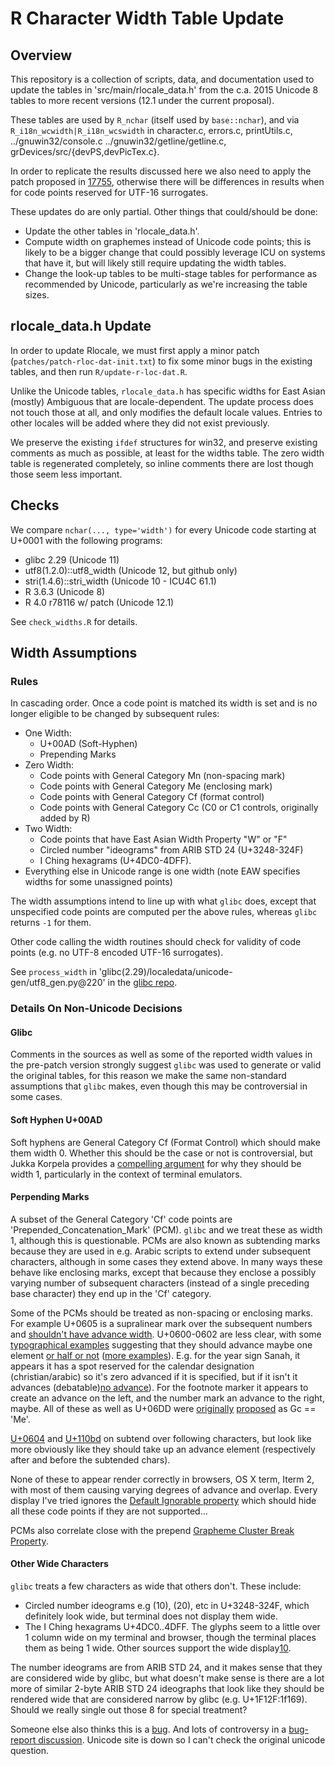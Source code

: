 # R Character Width Table Update

## Overview

This repository is a collection of scripts, data, and documentation used to
update the tables in 'src/main/rlocale_data.h' from the c.a. 2015 Unicode 8
tables to more recent versions (12.1 under the current proposal).

These tables are used by `R_nchar` (itself used by `base::nchar`), and via
`R_i18n_wcwidth|R_i18n_wcswidth` in character.c, errors.c, printUtils.c,
../gnuwin32/console.c ../gnuwin32/getline/getline.c,
grDevices/src/{devPS,devPicTex.c}.

In order to replicate the results discussed here we also need to apply the patch
proposed in [17755][15], otherwise there will be differences in results when
for code points reserved for UTF-16 surrogates.

These updates do are only partial.  Other things that could/should be done:

* Update the other tables in 'rlocale_data.h'.
* Compute width on graphemes instead of Unicode code points; this is likely to
  be a bigger change that could possibly leverage ICU on systems that have it,
  but will likely still require updating the width tables.
* Change the look-up tables to be multi-stage tables for performance as
  recommended by Unicode, particularly as we're increasing the table sizes.

## rlocale_data.h Update

In order to update Rlocale, we must first apply a minor patch
(`patches/patch-rloc-dat-init.txt`) to fix some minor bugs in the existing
tables, and then run `R/update-r-loc-dat.R`.

Unlike the Unicode tables, `rlocale_data.h` has specific widths for East Asian
(mostly) Ambiguous that are locale-dependent.  The update process does not touch
those at all, and only modifies the default locale values.  Entries to other
locales will be added where they did not exist previously.

We preserve the existing `ifdef` structures for win32, and preserve existing
comments as much as possible, at least for the widths table.  The zero width
table is regenerated completely, so inline comments there are lost though those
seem less important.

## Checks

We compare `nchar(..., type='width')` for every Unicode code starting at U+0001
with the following programs:

* glibc 2.29                (Unicode 11)
* utf8(1.2.0)::utf8_width   (Unicode 12, but github only)
* stri(1.4.6)::stri_width   (Unicode 10 - ICU4C 61.1)
* R 3.6.3                   (Unicode 8)
* R 4.0 r78116 w/ patch     (Unicode 12.1)

See `check_widths.R` for details.

## Width Assumptions

### Rules

In cascading order. Once a code point is matched its width is set and is no
longer eligible to be changed by subsequent rules:

* One Width:
    * U+00AD (Soft-Hyphen)
    * Prepending Marks
* Zero Width:
    * Code points with General Category Mn (non-spacing mark)
    * Code points with General Category Me (enclosing mark)
    * Code points with General Category Cf (format control)
    * Code points with General Category Cc (C0 or C1 controls, originally added
      by R)
* Two Width:
    * Code points that have East Asian Width Property "W" or "F"
    * Circled number "ideograms" from ARIB STD 24 (U+3248-324F)
    * I Ching hexagrams (U+4DC0-4DFF).
* Everything else in Unicode range is one width (note EAW specifies widths for
  some unassigned points)

The width assumptions intend to line up with what `glibc` does, except that
unspecified code points are computed per the above rules, whereas `glibc`
returns `-1` for them.

Other code calling the width routines should check for validity of code points
(e.g. no UTF-8 encoded UTF-16 surrogates).

See `process_width` in 'glibc(2.29)/localedata/unicode-gen/utf8_gen.py@220' in
the [glibc repo][14].

### Details On Non-Unicode Decisions

#### Glibc

Comments in the sources as well as some of the reported width values in the
pre-patch version strongly suggest `glibc` was used to generate or valid the
original tables, for this reason we make the same non-standard assumptions that
`glibc` makes, even though this may be controversial in some cases.

#### Soft Hyphen U+00AD

Soft hyphens are General Category Cf (Format Control) which should make them
width 0.  Whether this should be the case or not is controversial, but Jukka
Korpela provides a [compelling argument][11] for why they should be width 1,
particularly in the context of terminal emulators.

#### Perpending Marks

A subset of the General Category 'Cf' code points are
'Prepended_Concatenation_Mark' (PCM).  `glibc` and we treat these as width 1,
although this is questionable.  PCMs are also known as subtending marks because
they are used in e.g. Arabic scripts to extend under subsequent characters,
although in some cases they extend above.  In many ways these behave like
enclosing marks, except that because they enclose a possibly varying number of
subsequent characters (instead of a single preceding base character) they end up
in the 'Cf' category.

Some of the PCMs should be treated as non-spacing or enclosing marks.  For
example U+0605 is a supralinear mark over the subsequent numbers and [shouldn't
have advance width][2].  U+0600-0602 are less clear, with some [typographical
examples][3] suggesting that they should advance maybe one element
[or half or not][5] ([more examples][9]).  E.g. for the year sign Sanah, it
appears it has a spot reserved for the calendar designation (christian/arabic)
so it's zero advanced if it is specified, but if it isn't it advances
(debatable)[no advance][5]).  For the footnote marker it appears to
create an advance on the left, and the number mark an advance to the right,
maybe.  All of these as well as U+06DD were [originally][5] [proposed][8] as Gc
== 'Me'.

[U+0604][3] and [U+110bd][7] on subtend over following characters, but look like
more obviously like they should take up an advance element (respectively after
and before the subtended chars).

None of these to appear render correctly in browsers, OS X term, Iterm 2, with
most of them causing varying degrees of advance and overlap.  Every display I've
tried ignores the [Default Ignorable property][1] which should hide all these
code points if they are not supported...

PCMs also correlate close with the prepend [Grapheme Cluster Break Property][6].

#### Other Wide Characters

`glibc` treats a few characters as wide that others don't.  These include:

* Circled number ideograms e.g (10), (20), etc in U+3248-324F, which
  definitely look wide, but terminal does not display them wide.
* The I Ching hexagrams U+4DC0..4DFF. The glyphs seem to a little over 1 column
  wide on my terminal and browser, though the terminal places them as being 1
  wide.  Other sources support the wide display[10].

The number ideograms are from ARIB STD 24, and it makes sense that they are
considered wide by glibc, but what doesn't make sense is there are a lot more
of similar 2-byte ARIB STD 24 ideographs that look like they should be
rendered wide that are considered narrow by glibc (e.g. U+1F12F:1f169).
Should we really single out those 8 for special treatment?

Someone else also thinks this is a [bug][12].  And lots of controversy in a
[bug-report discussion][13].  Unicode site is down so I can't check the original
unicode question.

[1]: http://unicode.org/L2/L2002/02368-default-ignorable.html
[2]: http://std.dkuug.dk/jtc1/sc2/wg2/docs/N3843.pdf
[3]: https://www.unicode.org/wg2/docs/n3734.pdf
[4]: https://www.unicode.org/L2/L2001/01428-arabic_enclosing_marks.pdf
[5]: https://www.unicode.org/review/pri310/pri310-background.html
[6]: https://www.unicode.org/L2/L2015/15183r-graph-cluster-brk.txt
[7]: https://www.unicode.org/L2/L2008/08400-kaithi-num-sign.pdf
[8]: https://www.unicode.org/wg2/docs/n2483.pdf
[9]: https://www.unicode.org/L2/L2001/01426-arabic_marks_examples.pdf
[10]: https://www.unicode.org/wg2/docs/n2363.pdf
[11]: http://jkorpela.fi/shy.html
[12]: https://sourceware.org/bugzilla/show_bug.cgi?id=24658
[13]: https://sourceware.org/bugzilla/show_bug.cgi?id=21750
[14]: https://www.gnu.org/software/libc/sources.html
[15]: https://bugs.r-project.org/bugzilla/show_bug.cgi?id=17755

